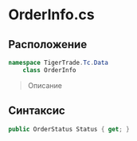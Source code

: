 
# OrderInfo.cs
## Расположение
```csharp
namespace TigerTrade.Tc.Data  
    class OrderInfo
```

> Описание

## Синтаксис
```csharp
public OrderStatus Status { get; }
```
